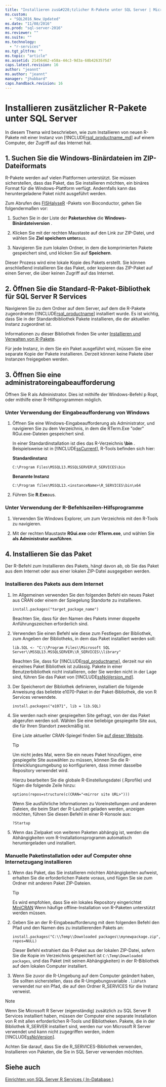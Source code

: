 ```yaml
---
title: "Installieren zus&#228;tzlicher R-Pakete unter SQL Server | Microsoft Docs"
ms.custom: 
  - "SQL2016_New_Updated"
ms.date: "11/08/2016"
ms.prod: "sql-server-2016"
ms.reviewer: ""
ms.suite: ""
ms.technology: 
  - "r-services"
ms.tgt_pltfrm: ""
ms.topic: "article"
ms.assetid: 21456462-e58a-44c3-9d3a-68b4263575d7
caps.latest.revision: 16
author: "jeannt"
ms.author: "jeannt"
manager: "jhubbard"
caps.handback.revision: 16
---
```

# Installieren zus&#228;tzlicher R-Pakete unter SQL Server
In diesem Thema wird beschrieben, wie zum Installieren von neuen R-Pakete mit einer Instanz von [!INCLUDE[rsql_productname_md](../../includes/rsql-productname-md.md)] auf einem Computer, der Zugriff auf das Internet hat.

## <a name="1-locate-the-windows-binaries-in-zip-file-format"></a>1. Suchen Sie die Windows-Binärdateien im ZIP-Dateiformats

R-Pakete werden auf vielen Plattformen unterstützt. Sie müssen sicherstellen, dass das Paket, das Sie installieren möchten, ein binäres Format für die Windows-Plattform verfügt. Andernfalls kann das heruntergeladene Paket nicht ausgeführt werden.

Zum Abrufen des [FISHalyseR](http://bioconductor.org/packages/release/bioc/html/FISHalyseR.html) -Pakets von Bioconductor, gehen Sie folgendermaßen vor:  
  
1.  Suchen Sie in der Liste der **Paketarchive** die **Windows-Binärdateiversion** .  
  
2.  Klicken Sie mit der rechten Maustaste auf den Link zur ZIP-Datei, und wählen Sie  **Ziel speichern unter**aus.  
  
3.  Navigieren Sie zum lokalen Ordner, in dem die komprimierten Pakete gespeichert sind, und klicken Sie auf **Speichern**.  
  
 Dieser Prozess wird eine lokale Kopie des Pakets erstellt. Sie können anschließend installieren Sie das Paket, oder kopieren das ZIP-Paket auf einen Server, die über keinen Zugriff auf das Internet.  
  
  
## <a name="2-open-the-default-r-package-library-for-sql-server-r-services"></a>2. Öffnen Sie die Standard-R-Paket-Bibliothek für SQL Server R Services 

Navigieren Sie zu dem Ordner auf dem Server, auf dem die R-Pakete zugeordneten [!INCLUDE[rsql_productname](../../includes/rsql-productname-md.md)] installiert wurde. Es ist wichtig, dass Sie in der Standardbibliothek Pakete installieren, die der aktuellen Instanz zugeordnet ist. 

Informationen zu dieser Bibliothek finden Sie unter [Installieren und Verwalten von R-Pakete](../../advanced-analytics/r-services/installing-and-managing-r-packages.md).

   Für jede Instanz, in dem Sie ein Paket ausgeführt wird, müssen Sie eine separate Kopie der Pakete installieren. Derzeit können keine Pakete über Instanzen freigegeben werden.
     
  
## <a name="3-open-an-administrative-command-prompt"></a>3. Öffnen Sie eine administratoreingabeaufforderung 

Öffnen Sie R als Administrator.  Dies ist mithilfe der Windows-Befehl p Ropt, oder mithilfe einer R-Hilfsprogrammen möglich.
  
### <a name="using-the-windows-command-prompt"></a>Unter Verwendung der Eingabeaufforderung von Windows 

1. Öffnen Sie eine Windows-Eingabeaufforderung als Administrator, und navigieren Sie zu dem Verzeichnis, in dem die RTerm.Exe "oder" RGui.exe-Dateien gespeichert sind.  
  
    In einer Standardinstallation ist dies das R-Verzeichnis **\bin** . Beispielsweise ist in [!INCLUDE[ssCurrent](../../includes/sscurrent-md.md)], R-Tools befinden sich hier: 

    **Standardinstanz**

     `C:\Program Files\MSSQL13.MSSQLSERVER\R_SERVICES\bin` 
 
     **Benannte Instanz**
   
     `C:\Program files\MSSQL13.<instanceName>\R_SERVICES\bin\x64`  
  
2. Führen Sie **R.Exe**aus.  
  
### <a name="using-the-r-commandline-utilities"></a>Unter Verwendung der R-Befehlszeilen-Hilfsprogramme 
  
1. Verwenden Sie Windows Explorer, um zum Verzeichnis mit den R-Tools zu navigieren.  
  
2. Mit der rechten Maustaste **RGui.exe** oder **RTerm.exe**, und wählen Sie **als Administrator ausführen**.  
## <a name="4-install-the-package"></a>4. Installieren Sie das Paket

Der R-Befehl zum Installieren des Pakets, hängt davon ab, ob Sie das Paket aus dem Internet oder aus einer lokalen ZIP-Datei ausgegeben werden.  
  
### <a name="install-package-from-internet"></a>Installieren des Pakets aus dem Internet  
  
1.  Im Allgemeinen verwenden Sie den folgenden Befehl ein neues Paket aus CRAN oder einem der Spiegelung Standorte zu installieren.  
  
    ```  
    install.packages("target_package_name")  
    ```
    
    Beachten Sie, dass für den Namen des Pakets immer doppelte Anführungszeichen erforderlich sind.

2.  Verwenden Sie einen Befehl wie diese zum Festlegen der Bibliothek, zum Angeben der Bibliotheks, in dem das Paket installiert werden soll:
    
    ```  
    lib.SQL <- "C:\\Program Files\\Microsoft SQL Server\\MSSQL13.MSSQLSERVER\\R_SERVICES\\library"    
    ```

    Beachten Sie, dass für [!INCLUDE[rsql_productname](../../includes/rsql-productname-md.md)], derzeit nur ein einzelnes Paket Bibliothek ist zulässig. Pakete in einer Benutzerbibliothek nicht installieren, oder Sie werden nicht in der Lage sind, führen Sie das Paket von [!INCLUDE[ssNoVersion_md](../../includes/ssnoversion-md.md)].   
     
3.  Der Speicherort der Bibliothek definieren, installiert die folgende Anweisung das beliebte e1070-Paket in der Paket-Bibliothek, die von R Services verwendete.  
  
    ```  
    install.packages("e1071", lib = lib.SQL)  
    ```  
  
4.  Sie werden nach einer gespiegelten Site gefragt, von der das Paket abgerufen werden soll. Wählen Sie eine beliebige gespiegelte Site aus, die für Ihren Standort zweckmäßig ist.  
  
    Eine Liste aktueller CRAN-Spiegel finden Sie [auf dieser Website](https://cran.r-project.org/mirrors.html).  
  
    > [!TIP]  
    >  Um nicht jedes Mal, wenn Sie ein neues Paket hinzufügen, eine gespiegelte Site auswählen zu müssen, können Sie die R-Entwicklungsumgebung so konfigurieren, dass immer dasselbe Repository verwendet wird.  
    >   
    >  Hierzu bearbeiten Sie die globale R-Einstellungsdatei (.Rprofile) und fügen die folgende Zeile hinzu:  
    >   
    >  `options(repos=structure(c(CRAN="<mirror site URL>")))`  
    >   
    >  Wenn Sie ausführliche Informationen zu Voreinstellungen und anderen Dateien, die beim Start der R-Laufzeit geladen werden, anzeigen möchten, führen Sie diesen Befehl in einer R-Konsole aus:  
    >   
    >  `?Startup`  
  
5.  Wenn das Zielpaket von weiteren Paketen abhängig ist, werden die Abhängigkeiten vom R-Installationsprogramm automatisch heruntergeladen und installiert.  
  
### <a name="manual-package-installation-or-installing-on-computer-with-no-internet-access"></a>Manuelle Paketinstallation oder auf Computer ohne Internetzugang installieren 

1. Wenn das Paket, das Sie installieren möchten Abhängigkeiten aufweist, erhalten Sie die erforderlichen Pakete voraus, und fügen Sie sie zum Ordner mit anderen Paket ZIP-Dateien.

    > [!TIP]
    > 
    > Es wird empfohlen, dass Sie ein lokales Repository eingerichtet [MiniCRAN](https://mran.revolutionanalytics.com/package/miniCRAN/) Wenn häufige offline-Installation von R-Paketen unterstützt werden müssen.  
  
2.  Geben Sie an der R-Eingabeaufforderung mit dem folgenden Befehl den Pfad und den Namen des zu installierenden Pakets an:  
   
    ```  
    install.packages("C:\\Temp\\Downloaded packages\\mynewpackage.zip", repos=NULL)  
    ``` 
     
    Dieser Befehl extrahiert das R-Paket aus der lokalen ZIP-Datei, sofern Sie die Kopie im Verzeichnis gespeichert ist `C:\Temp\Downloaded packages`, und das Paket (mit seinen Abhängigkeiten) in der R-Bibliothek auf dem lokalen Computer installiert.  
  
3.  Wenn Sie zuvor die R-Umgebung auf dem Computer geändert haben, Sie sollten sicherstellen, dass die R-Umgebungsvariable `.libPath` verwendet nur ein Pfad, die auf den Ordner R_SERVICES für die Instanz verweist.  
  
> [!NOTE]
> Wenn Sie Microsoft R Server (eigenständig) zusätzlich zu SQL Server R Services installiert haben, müssen der Computer eine separate Installation von R mit allen erforderlichen R-Tools und Bibliotheken. Pakete, die in der Bibliothek R_SERVER installiert sind, werden nur von Microsoft R Server verwendet und kann nicht zugegriffen werden, indem [!INCLUDE[ssNoVersion](../../includes/ssnoversion-md.md)].  
> 
>  Achten Sie darauf, dass Sie die R_SERVICES-Bibliothek verwenden, Installieren von Paketen, die Sie in SQL Server verwenden möchten.

  
## <a name="see-also"></a>Siehe auch  
 [Einrichten von SQL Server R Services &#40; In-Database &#41;](../../advanced-analytics/r-services/set-up-sql-server-r-services-in-database.md)  
  
  